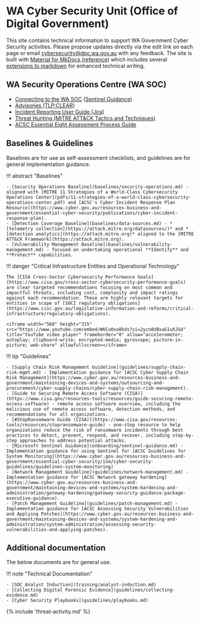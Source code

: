 # WA Cyber Security Unit (Office of Digital Government)

This site contains technical information to support WA Government Cyber Security activities. Please propose updates directly via the edit link on each page or email [cybersecurity@dpc.wa.gov.au](mailto:cybersecurity@dpc.wa.gov.au) with any feedback. The site is built with [Material for MkDocs (reference)](https://squidfunk.github.io/mkdocs-material/reference/) which includes several [extensions to markdown](https://squidfunk.github.io/mkdocs-material/setup/extensions/) for enhanced technical writing.

## WA Security Operations Centre (WA SOC)

- [Connecting to the WA SOC](onboarding.md) ([Sentinel Guidance](onboarding/sentinel-guidance.md))
- [Advisories (TLP:CLEAR)](advisories.md)
- [Incident Reporting User Guide (Jira)](guidelines/incident-reporting.md)
- [Threat Hunting (MITRE ATT&CK Tactics and Techniques)](guidelines/TTP_Hunt/ttp-detection-guidelines.md)
- [ACSC Essential Eight Assessment Process Guide](https://www.cyber.gov.au/resources-business-and-government/essential-cyber-security/essential-eight/essential-eight-assessment-process-guide)


## Baselines & Guidelines

Baselines are for use as self-assessment checklists, and guidelines are for general implementation guidance.

!!! abstract "Baselines"

    - [Security Operations Baseline](baselines/security-operations.md) - aligned with [MITRE 11 Strategies of a World-Class Cybersecurity Operations Center](pdfs/11-strategies-of-a-world-class-cybersecurity-operations-center.pdf) and [ACSC's Cyber Incident Response Plan Resource](https://www.cyber.gov.au/resources-business-and-government/essential-cyber-security/publications/cyber-incident-response-plan).
    - [Detection Coverage Baseline](baselines/data-sources.md) - *[telemetry collection](https://attack.mitre.org/datasources/)* and *[detection analytics](https://attack.mitre.org)* aligned to the [MITRE ATT&CK Framework](https://attack.mitre.org).
    - [Vulnerability Management Baseline](baselines/vulnerability-management.md) - focused on undertaking operational **Identify** and **Protect** capabilities.

!!! danger "Critical Infrastructure Entities and Operational Technology"

    The [CISA Cross-Sector Cybersecurity Performance Goals](https://www.cisa.gov/cross-sector-cybersecurity-performance-goals) are clear targeted recommendations focusing on most common and impactful threats, including cost, complexity and impact ratings against each recommendation. These are highly relevant targets for entities in scope of [SOCI regulatory obligations](https://www.cisc.gov.au/legislative-information-and-reforms/critical-infrastructure/regulatory-obligations).
    
    <iframe width="560" height="315" src="https://www.youtube.com/embed/W6Cu0xa8kds?si=2ycn8UBxaG1uXJGd" title="YouTube video player" frameborder="0" allow="accelerometer; autoplay; clipboard-write; encrypted-media; gyroscope; picture-in-picture; web-share" allowfullscreen></iframe>

!!! tip "Guidelines"

    - [Supply Chain Risk Management Guideline](guidelines/supply-chain-risk-mgmt.md) - Implementation guidance for [ACSC Cyber Supply Chain Risk Management](https://www.cyber.gov.au/resources-business-and-government/maintaining-devices-and-systems/outsourcing-and-procurement/cyber-supply-chains/cyber-supply-chain-risk-management).
    - [Guide to Securing Remote Access Software (CISA)](https://www.cisa.gov/resources-tools/resources/guide-securing-remote-access-software) - remote access software overview, including the malicious use of remote access software, detection methods, and recommendations for all organizations.
    - [#StopRansomware Guide (CISA)](https://www.cisa.gov/resources-tools/resources/stopransomware-guide) - one-stop resource to help organizations reduce the risk of ransomware incidents through best practices to detect, prevent, respond, and recover, including step-by-step approaches to address potential attacks.
    - [Microsoft Sentinel Guidance](onboarding/sentinel-guidance.md) - Implementation guidance for using Sentinel for [ACSC Guidelines for System Monitoring](https://www.cyber.gov.au/resources-business-and-government/essential-cyber-security/ism/cyber-security-guidelines/guidelines-system-monitoring)
    - [Network Management Guideline](guidelines/network-management.md) - Implementation guidance for [ACSC Network gateway hardening](https://www.cyber.gov.au/resources-business-and-government/maintaining-devices-and-systems/system-hardening-and-administration/gateway-hardening/gateway-security-guidance-package-executive-guidance).
    - [Patch Management Guideline](guidelines/patch-management.md) - Implementation guidance for [ACSC Assessing Security Vulnerabilities and Applying Patches](https://www.cyber.gov.au/resources-business-and-government/maintaining-devices-and-systems/system-hardening-and-administration/system-administration/assessing-security-vulnerabilities-and-applying-patches).

## Additional documentation

The below documents are for general use.

!!! note "Technical Documentation"

    - [SOC Analyst Induction](training/analyst-induction.md)
    - [Collecting Digital Forensic Evidence](guidelines/collecting-evidence.md)
    - [Cyber Security Playbooks](guidelines/playbooks.md)

{% include 'threat-activity.md' %}

<script>
    if (window.location.hash && window.location.hash[1] === "/") {
        var location_parts = window.location.hash.slice(1).split("?id=");
        window.location.hash = '';
        if (location_parts[1]) {
            window.location.hash = location_parts[1];
        }
        window.location.pathname = window.location.pathname + location_parts[0].replace(".md", "");
    }
</script>
